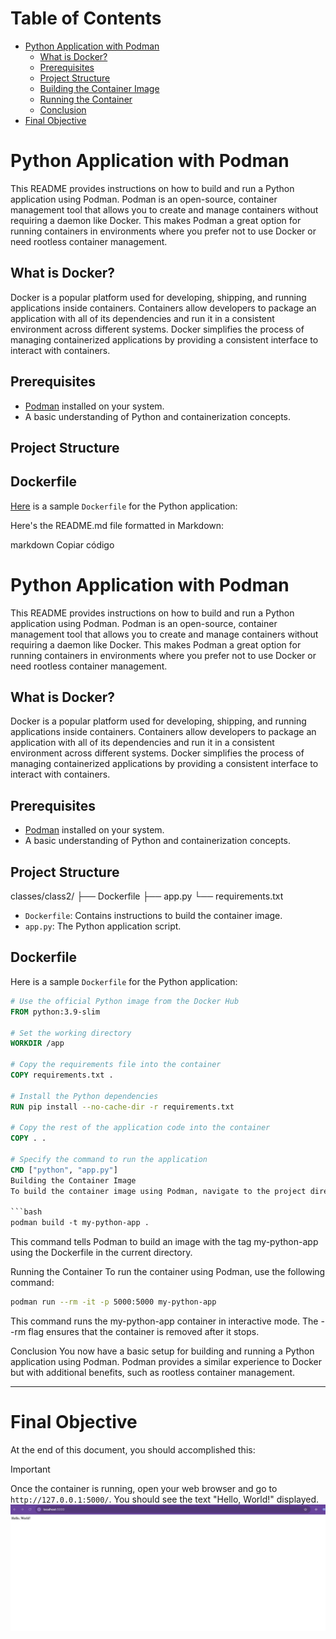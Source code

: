# Table of Contents
- [Python Application with Podman](#python-application-with-podman)
  - [What is Docker?](#what-is-docker)
  - [Prerequisites](#prerequisites)
  - [Project Structure](#project-structure)
  - [Building the Container Image](#building-the-container-image)
  - [Running the Container](#running-the-container)
  - [Conclusion](#conclusion)
- [Final Objective](#final-objective)

# Python Application with Podman
This README provides instructions on how to build and run a Python application using Podman. Podman is an open-source, container management tool that allows you to create and manage containers without requiring a daemon like Docker. This makes Podman a great option for running containers in environments where you prefer not to use Docker or need rootless container management.

## What is Docker?

Docker is a popular platform used for developing, shipping, and running applications inside containers. Containers allow developers to package an application with all of its dependencies and run it in a consistent environment across different systems. Docker simplifies the process of managing containerized applications by providing a consistent interface to interact with containers.

## Prerequisites

- [Podman](https://podman.io/getting-started/installation) installed on your system.
- A basic understanding of Python and containerization concepts.

## Project Structure

## Dockerfile

[Here](./Dockerfile) is a sample `Dockerfile` for the Python application:


Here's the README.md file formatted in Markdown:

markdown
Copiar código
# Python Application with Podman

This README provides instructions on how to build and run a Python application using Podman. Podman is an open-source, container management tool that allows you to create and manage containers without requiring a daemon like Docker. This makes Podman a great option for running containers in environments where you prefer not to use Docker or need rootless container management.

## What is Docker?

Docker is a popular platform used for developing, shipping, and running applications inside containers. Containers allow developers to package an application with all of its dependencies and run it in a consistent environment across different systems. Docker simplifies the process of managing containerized applications by providing a consistent interface to interact with containers.

## Prerequisites

- [Podman](https://podman.io/getting-started/installation) installed on your system.
- A basic understanding of Python and containerization concepts.

## Project Structure

classes/class2/ ├── Dockerfile ├── app.py └── requirements.txt

- `Dockerfile`: Contains instructions to build the container image.
- `app.py`: The Python application script.

## Dockerfile

Here is a sample `Dockerfile` for the Python application:

```Dockerfile
# Use the official Python image from the Docker Hub
FROM python:3.9-slim

# Set the working directory
WORKDIR /app

# Copy the requirements file into the container
COPY requirements.txt .

# Install the Python dependencies
RUN pip install --no-cache-dir -r requirements.txt

# Copy the rest of the application code into the container
COPY . .

# Specify the command to run the application
CMD ["python", "app.py"]
Building the Container Image
To build the container image using Podman, navigate to the project directory where the Dockerfile is located and run:

```bash
podman build -t my-python-app .
```
This command tells Podman to build an image with the tag my-python-app using the Dockerfile in the current directory.

Running the Container
To run the container using Podman, use the following command:

```bash
podman run --rm -it -p 5000:5000 my-python-app
```
This command runs the my-python-app container in interactive mode. The --rm flag ensures that the container is removed after it stops.

Conclusion
You now have a basic setup for building and running a Python application using Podman. Podman provides a similar experience to Docker but with additional benefits, such as rootless container management.

---
# Final Objective
At the end of this document, you should accomplished this:
> [!IMPORTANT]
> Once the container is running, open your web browser and go to `http://127.0.0.1:5000/`. You should see the text "Hello, World!" displayed.
> ![app](app.png)
